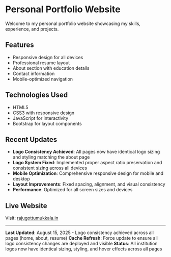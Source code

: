 # Personal Portfolio Website

Welcome to my personal portfolio website showcasing my skills, experience, and projects.

## Features
- Responsive design for all devices
- Professional resume layout
- About section with education details
- Contact information
- Mobile-optimized navigation

## Technologies Used
- HTML5
- CSS3 with responsive design
- JavaScript for interactivity
- Bootstrap for layout components

## Recent Updates
- **Logo Consistency Achieved**: All pages now have identical logo sizing and styling matching the about page
- **Logo System Fixed**: Implemented proper aspect ratio preservation and consistent sizing across all devices
- **Mobile Optimization**: Comprehensive responsive design for mobile and desktop
- **Layout Improvements**: Fixed spacing, alignment, and visual consistency
- **Performance**: Optimized for all screen sizes and devices

## Live Website
Visit: [rajugottumukkala.in](https://rajugottumukkala.in)

---
**Last Updated**: August 15, 2025 - Logo consistency achieved across all pages (home, about, resume)
**Cache Refresh**: Force update to ensure all logo consistency changes are deployed and visible
**Status**: All institution logos now have identical sizing, styling, and hover effects across all pages
